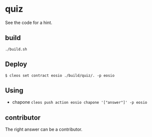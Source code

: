 # quiz

See the code for a hint.

## build

```
./build.sh
```

## Deploy

```
$ cleos set contract eosio ./build/quiz/. -p eosio
```

## Using

- chapone `cleos push action eosio chapone '["answer"]' -p eosio`

## contributor

The right answer can be a contributor.
